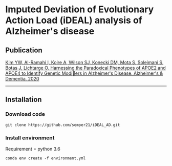 # Imputed Deviation of Evolutionary Action Load (iDEAL) analysis of Alzheimer's disease


## Publication


[Kim YW, Al-Ramahi I, Koire A, Wilson SJ, Konecki DM, Mota S, Soleimani S, Botas J, Lichtarge O.
Harnessing the Paradoxical Phenotypes of APOE2 and APOE4 to Identify Genetic Modiers in
Alzheimer's Disease. Alzheimer's & Dementia. 2020](https://alz-journals.onlinelibrary.wiley.com/doi/10.1002/alz.12240)


---
## Installation

### Download code
```
git clone https://github.com/semper21/iDEAL_AD.git 
```
### Install environment

Requirement = python 3.6

```
conda env create -f environment.yml
```
